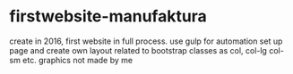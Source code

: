 # firstwebsite-manufaktura
create in 2016, first website in full process. use gulp for automation set up page and create own layout related to bootstrap classes as col, col-lg col-sm etc.
graphics not made by me
